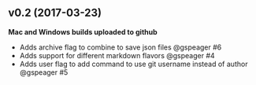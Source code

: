 ## v0.2 (2017-03-23)
**Mac and Windows builds uploaded to github**
* Adds archive flag to combine to save json files @gspeager #6
* Adds support for different markdown flavors @gspeager #4
* Adds user flag to add command to use git username instead of author @gspeager #5

